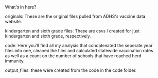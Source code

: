 What's in here? 

originals: These are the original files pulled from ADHS's vaccine data website. 

kindergarten and sixth grade files: These are csvs I created for just kindergarten and sixth grade, respectively. 

code: Here you'll find all my analysis that concatenated the seperate year files into one, cleaned the files and calculated statewide vaccination rates as well as a count on the number of schools that have reached herd immunity.

output_files: these were created from the code in the code folder.
